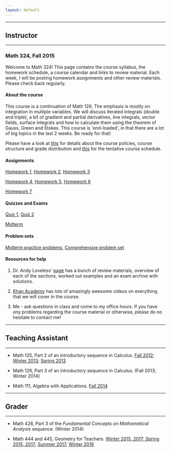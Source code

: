 ```yaml
---
layout: default
---
```

----------------
## Instructor
----------

### Math 324, Fall 2015
Welcome to Math 324! This page contains the course syllabus, the homework schedule, a course calendar and links to review material. 
Each week, I will be posting homework assignments and other review materials. Please check back regularly.

#### About the course

This course is a continuation of Math 126. The emphasis is mostly
on integration in multiple variables. We will discuss  iterated integrals (double and
triple), a bit of gradient and partial derivatives, line integrals, vector fields, surface integrals and  how to calculate
them using the theorem of Gauss, Green and Stokes. This course is 'end-loaded', in that there
are a lot of big topics in the last 2 weeks. Be ready for that!

Please have a look at [this](documents/syllabus_math324_fall2015.pdf) for details about the course policies, course structure and grade distribution and [this](documents/CourseSchedulefall15.pdf) for the tentative course schedule.

#### Assignments

[Homework 1](documents/math324fall2015hw1.pdf), [Homework 2](documents/math324fall2015hw2.pdf), [Homework 3](documents/math324fall2015hw3.pdf)

[Homework 4](documents/math324fall2015hw4.pdf), [Homework 5](documents/math324fall2015hw1.pdf), [Homework 6](documents/math324fall2015hw1.pdf)

[Homework 7](documents/math324fall2015hw1.pdf)

#### Quizzes and Exams

[Quiz 1](documents/Quiz1math324fall15.pdf), [Quiz 2](documents/Quiz2math324fall15.pdf)

[Midterm](documents/MidtermSolutions.pdf)

#### Problem sets

[Midterm practice problems](documents/practicemidtermmath324fall15.pdf), [Comprehensive problem set](documents/ReviewProblemsfall15.pdf)

#### Resources for help

1. Dr. Andy Loveless' [page](https://sites.math.washington.edu/~aloveles/ArchivedMaterials/Math324/index.html) has a bunch
of review materials, overview of each of the sections, worked out examples and an exam archive with solutions. 

2. [Khan Academy](https://www.khanacademy.org/math/multivariable-calculus) has lots of amazingly awesome videos on everything 
that we will cover in the course. 

3.  Me - ask questions in class and come to my office hours. If you have *any* problems regarding the course material or otherwise, 
please do no hesitate to contact me!

-----------------
## Teaching Assistant
------------------
* Math 125, Part 2 of an introductory sequence in Calculus. [Fall 2012](https://sites.math.washington.edu/~yuan/class/M125A12/index.html); [Winter 2013](https://sites.math.washington.edu/~ep2/classes/125/125.html); [Spring 2013](https://sites.math.washington.edu/~aloveles/Math125Spring2013/index.html)

* Math 126, Part 3 of an introductory sequence in Calculus. (Fall 2013; Winter 2014)

* Math 111, Algebra with Applications. [Fall 2014](https://sites.math.washington.edu/~aloveles/Math111Fall2014/index.html)

------------------------
## Grader
--------------------
* Math 426, Part 3 of the *Fundamental Concepts on Mathematical Analysis* sequence. (Winter 2014)

* Math 444 and 445, Geometry for Teachers. [Winter 2015, 2017; Spring 2015, 2017](https://sites.math.washington.edu/~lee/Courses/archives.html); [Summer 2017](https://sites.math.washington.edu/~lee/Courses/444-5-2017/); [Winter 2016](http://faculty.washington.edu/chirva/Math444_Winter2016/math444.html)
<br>
<br>


